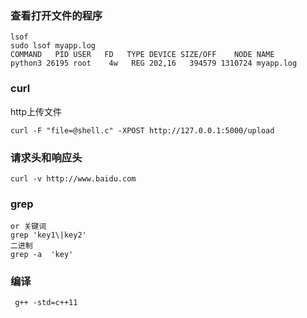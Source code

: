 ### 查看打开文件的程序 ###
    lsof
	sudo lsof myapp.log      
	COMMAND   PID USER   FD   TYPE DEVICE SIZE/OFF    NODE NAME
	python3 26195 root    4w   REG 202,16   394579 1310724 myapp.log
### curl ###
http上传文件

    curl -F "file=@shell.c" -XPOST http://127.0.0.1:5000/upload

### 请求头和响应头 ###
    curl -v http://www.baidu.com

### grep ###
    or 关键词
	grep 'key1\|key2'
	二进制
	grep -a  'key'
### 编译 ###
	 g++ -std=c++11
	
